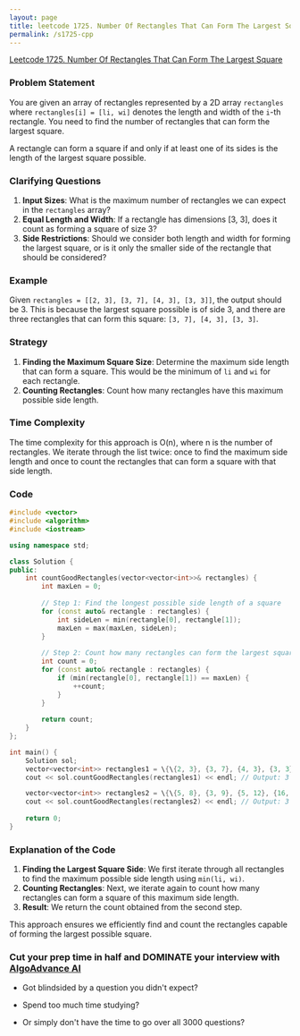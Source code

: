 ```yaml
---
layout: page
title: leetcode 1725. Number Of Rectangles That Can Form The Largest Square
permalink: /s1725-cpp
---
```

[Leetcode 1725. Number Of Rectangles That Can Form The Largest Square](https://algoadvance.github.io/algoadvance/l1725)
### Problem Statement
You are given an array of rectangles represented by a 2D array `rectangles` where `rectangles[i] = [li, wi]` denotes the length and width of the `i`-th rectangle. You need to find the number of rectangles that can form the largest square.

A rectangle can form a square if and only if at least one of its sides is the length of the largest square possible. 

### Clarifying Questions
1. **Input Sizes**: What is the maximum number of rectangles we can expect in the `rectangles` array?
2. **Equal Length and Width**: If a rectangle has dimensions [3, 3], does it count as forming a square of size 3?
3. **Side Restrictions**: Should we consider both length and width for forming the largest square, or is it only the smaller side of the rectangle that should be considered?

### Example
Given `rectangles = [[2, 3], [3, 7], [4, 3], [3, 3]]`, the output should be 3. This is because the largest square possible is of side 3, and there are three rectangles that can form this square: `[3, 7], [4, 3], [3, 3]`.

### Strategy
1. **Finding the Maximum Square Size**: Determine the maximum side length that can form a square. This would be the minimum of `li` and `wi` for each rectangle.
2. **Counting Rectangles**: Count how many rectangles have this maximum possible side length.

### Time Complexity
The time complexity for this approach is O(n), where n is the number of rectangles. We iterate through the list twice: once to find the maximum side length and once to count the rectangles that can form a square with that side length.

### Code
```cpp
#include <vector>
#include <algorithm>
#include <iostream>

using namespace std;

class Solution {
public:
    int countGoodRectangles(vector<vector<int>>& rectangles) {
        int maxLen = 0;
        
        // Step 1: Find the longest possible side length of a square
        for (const auto& rectangle : rectangles) {
            int sideLen = min(rectangle[0], rectangle[1]);
            maxLen = max(maxLen, sideLen);
        }
        
        // Step 2: Count how many rectangles can form the largest square
        int count = 0;
        for (const auto& rectangle : rectangles) {
            if (min(rectangle[0], rectangle[1]) == maxLen) {
                ++count;
            }
        }
        
        return count;
    }
};

int main() {
    Solution sol;
    vector<vector<int>> rectangles1 = \{\{2, 3}, {3, 7}, {4, 3}, {3, 3}};
    cout << sol.countGoodRectangles(rectangles1) << endl; // Output: 3

    vector<vector<int>> rectangles2 = \{\{5, 8}, {3, 9}, {5, 12}, {16, 5}};
    cout << sol.countGoodRectangles(rectangles2) << endl; // Output: 3
    
    return 0;
}
```

### Explanation of the Code
1. **Finding the Largest Square Side**: We first iterate through all rectangles to find the maximum possible side length using `min(li, wi)`.
2. **Counting Rectangles**: Next, we iterate again to count how many rectangles can form a square of this maximum side length.
3. **Result**: We return the count obtained from the second step. 

This approach ensures we efficiently find and count the rectangles capable of forming the largest possible square.


### Cut your prep time in half and DOMINATE your interview with [AlgoAdvance AI](https://algoAdvance.com)

- Got blindsided by a question you didn't expect?

- Spend too much time studying?

- Or simply don't have the time to go over all 3000 questions?

